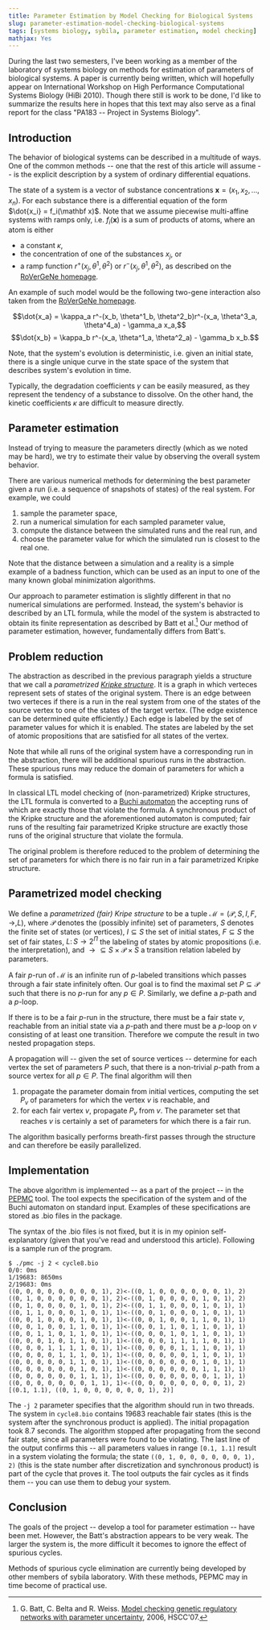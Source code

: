 ```yaml
---
title: Parameter Estimation by Model Checking for Biological Systems
slug: parameter-estimation-model-checking-biological-systems
tags: [systems biology, sybila, parameter estimation, model checking]
mathjax: Yes
---
```


During the last two semesters, I've been working as a member of the laboratory of systems biology on methods for estimation of parameters of biological systems. A paper is currently being written, which will hopefully appear on International Workshop on High Performance Computational Systems Biology (HiBi 2010). Though there still is work to be done, I'd like to summarize the results here in hopes that this text may also serve as a final report for the class "PA183 -- Project in Systems Biology".

## Introduction

The behavior of biological systems can be described in a multitude of ways. One of the common methods -- one that the rest of this article will assume -- is the explicit description by a system of ordinary differential equations.

The state of a system is a vector of substance concentrations $\mathbf x = (x_1, x_2, \dotsc, x_n)$. For each substance there is a differential equation of the form $\dot{x_i} = f_i(\mathbf x)$. Note that we assume piecewise multi-affine systems with ramps only, i.e. $f_i(\mathbf x)$ is a sum of products of atoms, where an atom is either

 * a constant $\kappa$,
 * the concentration of one of the substances $x_j$, or
 * a ramp function $r^+(x_j, \theta^1, \theta^2)$ or $r^-(x_j, \theta^1, \theta^2)$, as described on the [RoVerGeNe homepage][1].

An example of such model would be the following two-gene interaction also taken from the [RoVerGeNe homepage][1].

$$\dot{x_a} = \kappa_a r^-(x_b, \theta^1_b, \theta^2_b)r^-(x_a, \theta^3_a, \theta^4_a) - \gamma_a x_a,$$
$$\dot{x_b} = \kappa_b r^-(x_a, \theta^1_a, \theta^2_a) - \gamma_b x_b.$$

Note, that the system's evolution is deterministic, i.e. given an initial state, there is a single unique curve in the state space of the system that describes system's evolution in time.

Typically, the degradation coefficients $\gamma$ can be easily measured, as they represent the tendency of a substance to dissolve. On the other hand, the kinetic coefficients $\kappa$ are difficult to measure directly.

## Parameter estimation

Instead of trying to measure the parameters directly (which as we noted may be hard), we try to estimate their value by observing the overall system behavior.

There are various numerical methods for determining the best parameter given a run (i.e. a sequence of snapshots of states) of the real system. For example, we could

 1. sample the parameter space,
 2. run a numerical simulation for each sampled parameter value,
 3. compute the distance between the simulated runs and the real run, and
 4. choose the parameter value for which the simulated run is closest to the real one.

Note that the distance between a simulation and a reality is a simple example of a badness function, which can be used as an input to one of the many known global minimization algorithms.

Our approach to parameter estimation is slightly different in that no numerical simulations are performed. Instead, the system's behavior is described by an LTL formula, while the model of the system is abstracted to obtain its finite representation as described by Batt et al.[^1] Our method of parameter estimation, however, fundamentally differs from Batt's.

## Problem reduction

The abstraction as described in the previous paragraph yields a structure that we call a *parametrized [Kripke structure][5]*. It is a graph in which verteces represent sets of states of the original system. There is an edge between two verteces if there is a run in the real system from one of the states of the source vertex to one of the states of the target vertex. (The edge existence can be determined quite efficiently.) Each edge is labeled by the set of parameter values for which it is enabled. The states are labeled by the set of atomic propositions that are satisfied for all states of the vertex.

Note that while all runs of the original system have a corresponding run in the abstraction, there will be additional spurious runs in the abstraction. These spurious runs may reduce the domain of parameters for which a formula is satisfied.

In classical LTL model checking of (non-parametrized) Kripke structures, the LTL formula is converted to a [Buchi automaton][3] the accepting runs of which are exactly those that violate the formula. A synchronous product of the Kripke structure and the aforementioned automaton is computed; fair runs of the resulting fair parametrized Kripke structure are exactly those runs of the original structure that violate the formula.

The original problem is therefore reduced to the problem of determining the set of parameters for which there is no fair run in a fair parametrized Kripke structure.

## Parametrized model checking

We define a *parametrized (fair) Kripe structure* to be a tuple $\mathcal M = (\mathcal P, S, I, F, \to, L)$, where $\mathcal P$ denotes the (possibly infinite) set of parameters, $S$ denotes the finite set of states (or vertices), $I\subseteq S$ the set of initial states, $F\subseteq S$ the set of fair states, $L\colon S\to 2^\Pi$ the labeling of states by atomic propositions (i.e. the interpretation), and $\to\subseteq S\times\mathcal P\times S$ a transition relation labeled by parameters.

A fair $p$-run of $\mathcal M$ is an infinite run of $p$-labeled transitions which passes through a fair state infinitely often. Our goal is to find the maximal set $P\subseteq\mathcal P$ such that there is no $p$-run for any $p\in{P}$. Similarly, we define a $p$-path and a $p$-loop.

If there is to be a fair $p$-run in the structure, there must be a fair state $v$, reachable from an initial state via a $p$-path and there must be a $p$-loop on $v$ consisting of at least one transition. Therefore we compute the result in two nested propagation steps.

A propagation will -- given the set of source vertices -- determine for each vertex the set of parameters $P$ such, that there is a non-trivial $p$-path from a source vertex for all $p\in P$. The final algorithm will then

 1. propagate the parameter domain from initial vertices, computing the set $P_v$ of parameters for which the vertex $v$ is reachable, and
 2. for each fair vertex $v$, propagate $P_v$ from $v$. The parameter set that reaches $v$ is certainly a set of parameters for which there is a fair run.

The algorithm basically performs breath-first passes through the structure and can therefore be easily parallelized.

## Implementation

The above algorithm is implemented -- as a part of the project -- in the [PEPMC][4] tool. The tool expects the specification of the system and of the Buchi automaton on standard input. Examples of these specifications are stored as .bio files in the package.

The syntax of the .bio files is not fixed, but it is in my opinion self-explanatory (given that you've read and understood this article). Following is a sample run of the program.

    $ ./pmc -j 2 < cycle8.bio 
    0/0: 0ms
    1/19683: 8650ms
    2/19683: 0ms
    ((0, 0, 0, 0, 0, 0, 0, 0, 1), 2)<-((0, 1, 0, 0, 0, 0, 0, 0, 1), 2)
    ((0, 1, 0, 0, 0, 0, 0, 0, 1), 2)<-((0, 1, 0, 0, 0, 0, 1, 0, 1), 2)
    ((0, 1, 0, 0, 0, 0, 1, 0, 1), 2)<-((0, 1, 1, 0, 0, 0, 1, 0, 1), 1)
    ((0, 1, 1, 0, 0, 0, 1, 0, 1), 1)<-((0, 0, 1, 0, 0, 0, 1, 0, 1), 1)
    ((0, 0, 1, 0, 0, 0, 1, 0, 1), 1)<-((0, 0, 1, 0, 0, 1, 1, 0, 1), 1)
    ((0, 0, 1, 0, 0, 1, 1, 0, 1), 1)<-((0, 0, 1, 1, 0, 1, 1, 0, 1), 1)
    ((0, 0, 1, 1, 0, 1, 1, 0, 1), 1)<-((0, 0, 0, 1, 0, 1, 1, 0, 1), 1)
    ((0, 0, 0, 1, 0, 1, 1, 0, 1), 1)<-((0, 0, 0, 1, 1, 1, 1, 0, 1), 1)
    ((0, 0, 0, 1, 1, 1, 1, 0, 1), 1)<-((0, 0, 0, 0, 1, 1, 1, 0, 1), 1)
    ((0, 0, 0, 0, 1, 1, 1, 0, 1), 1)<-((0, 0, 0, 0, 0, 1, 1, 0, 1), 1)
    ((0, 0, 0, 0, 0, 1, 1, 0, 1), 1)<-((0, 0, 0, 0, 0, 0, 1, 0, 1), 1)
    ((0, 0, 0, 0, 0, 0, 1, 0, 1), 1)<-((0, 0, 0, 0, 0, 0, 1, 1, 1), 1)
    ((0, 0, 0, 0, 0, 0, 1, 1, 1), 1)<-((0, 0, 0, 0, 0, 0, 0, 1, 1), 1)
    ((0, 0, 0, 0, 0, 0, 0, 1, 1), 1)<-((0, 0, 0, 0, 0, 0, 0, 0, 1), 2)
    [(0.1, 1.1), ((0, 1, 0, 0, 0, 0, 0, 0, 1), 2)]

The `-j 2` parameter specifies that the algorithm should run in two threads. The system in `cycle8.bio` contains 19683 reachable fair states (this is the system after the synchronous product is applied). The initial propagation took 8.7 seconds. The algorithm stopped after propagating from the second fair state, since all parameters were found to be violating. The last line of the output confirms this -- all parameters values in range `[0.1, 1.1]` result in a system violating the formula; the state `((0, 1, 0, 0, 0, 0, 0, 0, 1), 2)` (this is the state number after discretization and synchronous product) is part of the cycle that proves it. The tool outputs the fair cycles as it finds them -- you can use them to debug your system.

## Conclusion

The goals of the project -- develop a tool for parameter estimation -- have been met. However, the Batt's abstraction appears to be very weak. The larger the system is, the more difficult it becomes to ignore the effect of spurious cycles.

Methods of spurious cycle elimination are currently being developed by other members of sybila laboratory. With these methods, PEPMC may in time become of practical use.

  [^1]: G. Batt, C. Belta and R. Weiss. [Model checking genetic regulatory networks with parameter uncertainty][2], 2006, HSCC'07.


  [1]: http://iasi.bu.edu/~batt/rovergene/rovergene.htm
  [2]: http://iasi.bu.edu/~batt/publications/batt_et_al_hscc07.pdf
  [3]: http://en.wikipedia.org/wiki/B%C3%BCchi_automaton
  [4]: http://ratatanek.cz/hg/pepmc
  [5]: http://en.wikipedia.org/wiki/Kripke_structure
